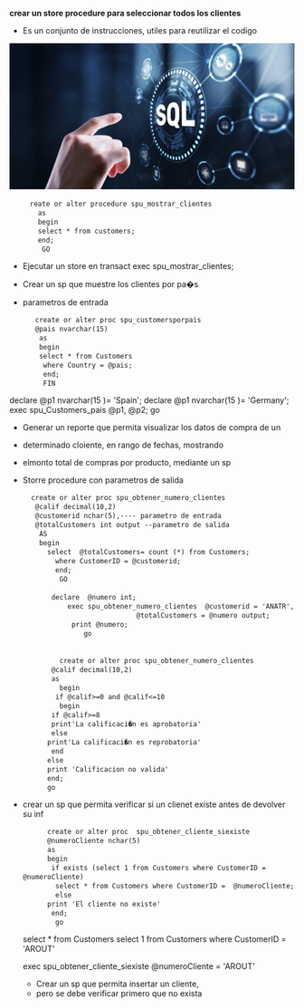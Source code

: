 **crear un store procedure para seleccionar todos los clientes**
-  Es un conjunto de instrucciones, utiles para reutilizar el codigo


![Consultas](./img/1.jpg)


         reate or alter procedure spu_mostrar_clientes
           as
           begin
           select * from customers;
           end;
            GO

- Ejecutar un store en transact
exec spu_mostrar_clientes;

- Crear un sp que muestre los clientes por pa�s
- parametros de entrada

         create or alter proc spu_customersporpais
         @pais nvarchar(15)
          as
          begin
          select * from Customers
           where Country = @pais;
           end;
           FIN

 declare @p1 nvarchar(15 )= 'Spain';
 declare @p1 nvarchar(15 )= 'Germany';
 exec spu_Customers_pais @p1, @p2;
 go




- Generar un reporte que permita visualizar los datos de compra de un
- determinado cloiente, en rango de fechas, mostrando
- elmonto total de compras por producto, mediante un sp



- Storre procedure con parametros de salida

        create or alter proc spu_obtener_numero_clientes
         @calif decimal(10,2)
         @customerid nchar(5),---- parametro de entrada
         @totalCustomers int output --parametro de salida 
          AS
          begin
            select  @totalCustomers= count (*) from Customers;
	          where CustomerID = @customerid;
	          end;
	           GO

             declare  @numero int;
                 exec spu_obtener_numero_clientes  @customerid = 'ANATR',
                                  @totalCustomers = @numero output;
                  print @numero;
                     go 


               create or alter proc spu_obtener_numero_clientes
             @calif decimal(10,2)
             as
               begin
              if @calif>=0 and @calif<=10
               begin
             if @calif>=8
             print'La calificaci�n es aprobatoria'
             else
            print'La calificaci�n es reprobatoria'
             end
            else
            print 'Calificacion no valida'
            end;
            go
- crear un sp que permita verificar si un clienet existe antes de devolver su inf

            create or alter proc  spu_obtener_cliente_siexiste
            @numeroCliente nchar(5)
            as
            begin
             if exists (select 1 from Customers where CustomerID =  @numeroCliente)
              select * from Customers where CustomerID =  @numeroCliente;
              else
            print 'El cliente no existe'
             end;
              go 

   select * from Customers
   select 1 from Customers where CustomerID = 'AROUT'

   exec spu_obtener_cliente_siexiste  @numeroCliente =  'AROUT'

   - Crear un sp que permita insertar un cliente,
   - pero se debe verificar primero que no exista

